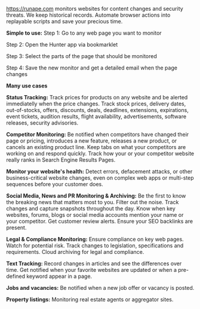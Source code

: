https://runape.com monitors websites for content changes and security threats. We keep historical records. Automate browser actions into replayable scripts and save your precious time.

**Simple to use:**
Step 1: Go to any web page you want to monitor

Step 2: Open the Hunter app via bookmarklet

Step 3: Select the parts of the page that should be monitored

Step 4: Save the new monitor and get a detailed email when the page changes


**Many use cases**

 **Status Tracking:**
 Track prices for products on any website and be alerted immediatelly when the price changes. Track stock prices, delivery dates, out-of-stocks, offers, discounts, deals, deadlines, extensions, expirations, event tickets, audition results, flight availability, advertisements, software releases, security advisories.

 
**Competitor Monitoring:**
Be notified when competitors have changed their page or pricing, introduces a new feature, releases a new product, or cancels an existing product line. Keep tabs on what your competitors are working on and respond quickly. Track how your or your competitor website really ranks in Search Engine Results Pages.

 
**Monitor your website's health:**
Detect errors, defacement attacks, or other business-critical website changes, even on complex web apps or multi-step sequences before your customer does.

 
**Social Media, News and PR Monitoring & Archiving:**
Be the first to know the breaking news that matters most to you. Filter out the noise. Track changes and capture snapshots throughout the day. Know when key websites, forums, blogs or social media accounts mention your name or your competitor. Get customer review alerts. Ensure your SEO backlinks are present.


**Legal & Compliance Monitoring:**
Ensure compliance on key web pages. Watch for potential risk. Track changes to legislation, specifications and requirements. Cloud archiving for legal and compliance.

 
**Text Tracking:**
Record changes in articles and see the differences over time. Get notified when your favorite websites are updated or when a pre-defined keyword appear in a page.

 
**Jobs and vacancies:** 
Be notified when a new job offer or vacancy is posted.

 
**Property listings:** 
Monitoring real estate agents or aggregator sites.
